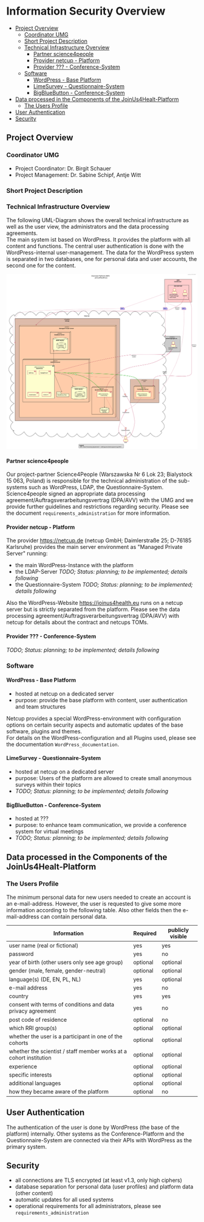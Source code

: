 # Information Security Overview

<!-- TOC START min:2 max:5 link:true asterisk:false update:true -->
- [Project Overview](#project-overview)
    - [Coordinator UMG](#coordinator-umg)
    - [Short Project Description](#short-project-description)
    - [Technical Infrastructure Overview](#technical-infrastructure-overview)
        - [Partner science4people](#partner-science4people)
        - [Provider netcup - Platform](#provider-netcup---platform)
        - [Provider ??? - Conference-System](#provider----conference-system)
    - [Software](#software)
        - [WordPress - Base Platform](#wordpress---base-platform)
        - [LimeSurvey - Questionnaire-System](#limesurvey---questionnaire-system)
        - [BigBlueButton - Conference-System](#bigbluebutton---conference-system)
- [Data processed in the Components of the JoinUs4Healt-Platform](#data-processed-in-the-components-of-the-joinus4healt-platform)
    - [The Users Profile](#the-users-profile)
- [User Authentication](#user-authentication)
- [Security](#security)
<!-- TOC END -->

## Project Overview
### Coordinator UMG
- Project Coordinator: Dr. Birgit Schauer
- Project Management: Dr. Sabine Schipf, Antje Witt

### Short Project Description

### Technical Infrastructure Overview
The following UML-Diagram shows the overall technical infrastructure as well as the user view, the administrators and the data processing agreements.  
The main system ist based on WordPress. It provides the platform with all content and functions. The central user authentication is done with the WordPress-internal user-management. The data for the WordPress system is separated in two databases, one for personal data and user accounts, the second one for the content.

![](uml/platform_overview_structure.svg)

#### Partner science4people
Our project-partner Science4People (Warszawska Nr 6 Lok 23; Bialystock 15 063, Poland) is responsible for the technical administration of the sub-systems such as WordPress, LDAP, the Questionnaire-System.
Science4people signed an appropriate data processing agreement/Auftragsverarbeitungsvertrag (DPA/AVV) with the UMG and we provide further guidelines and restrictions regarding security. Please see the document `requirements_administration` for more information.

#### Provider netcup - Platform
The provider https://netcup.de (netcup GmbH; Daimlerstraße 25; D-76185 Karlsruhe) provides the main server environment as "Managed Private Server" running:
- the main WordPress-Instance with the platform
- the LDAP-Server *TODO; Status: planning; to be implemented; details following*
- the Questionnaire-System *TODO; Status: planning; to be implemented; details following*

Also the WordPress-Website https://joinus4health.eu runs on a netcup server but is strictly separated from the platform. Please see the data processing agreement/Auftragsverarbeitungsvertrag (DPA/AVV) with netcup for details about the contract and netcups TOMs.

#### Provider ??? - Conference-System
*TODO; Status: planning; to be implemented; details following*

### Software
#### WordPress - Base Platform
- hosted at netcup on a dedicated server
- purpose: provide the base platform with content, user authentication and team structures

Netcup provides a special WordPress-environment with configuration options on certain security aspects and automatic updates of the base software, plugins and themes.  
For details on the WordPress-configuration and all Plugins used, please see the documentation `WordPress_documentation`.

#### LimeSurvey - Questionnaire-System
- hosted at netcup on a dedicated server
- purpose: Users of the platform are allowed to create small anonymous surveys within their topics
- *TODO; Status: planning; to be implemented; details following*

#### BigBlueButton - Conference-System
- hosted at ???
- purpose: to enhance team communication, we provide a conference system for virtual meetings
- *TODO; Status: planning; to be implemented; details following*

## Data processed in the Components of the JoinUs4Healt-Platform

### The Users Profile
The minimum personal data for new users needed to create an account is an e-mail-address.
However, the user is requested to give some more information according to the following table.
Also other fields then the e-mail-address can contain personal data.

| Information                                                        | Required | publicly visible |
| ------------------------------------------------------------------ | -------- | ---------------- |
| user name (real or fictional)                                      | yes      | yes              |
| password                                                           | yes      | no               |
| year of birth (other users only see age group)                     | optional | optional         |
| gender (male, female, gender-neutral)                              | optional | optional         |
| language(s) (DE, EN, PL, NL)                                       | yes      | optional         |
| e-mail address                                                     | yes      | no               |
| country                                                            | yes      | yes              |
| consent with terms of conditions and data privacy agreement        | yes      | no               |
| post code of residence                                             | optional | no               |
| which RRI group(s)                                                 | optional | optional         |
| whether the user is a participant in one of the cohorts            | optional | optional         |
| whether the scientist / staff member works at a cohort institution | optional | optional         |
| experience                                                         | optional | optional         |
| specific interests                                                 | optional | optional         |
| additional languages                                               | optional | optional         |
| how they became aware of the platform                              | optional | no               |

## User Authentication
The authentication of the user is done by WordPress (the base of the platform) internally. Other systems as the Conference-Platform and the Questionnaire-System are connected via their APIs with WordPress as the primary system.

## Security
- all connections are TLS encrypted (at least v1.3, only high ciphers)
- database separation for personal data (user profiles) and platform data (other content)
- automatic updates for all used systems
- operational requirements for all administrators, please see `requirements_administration`

